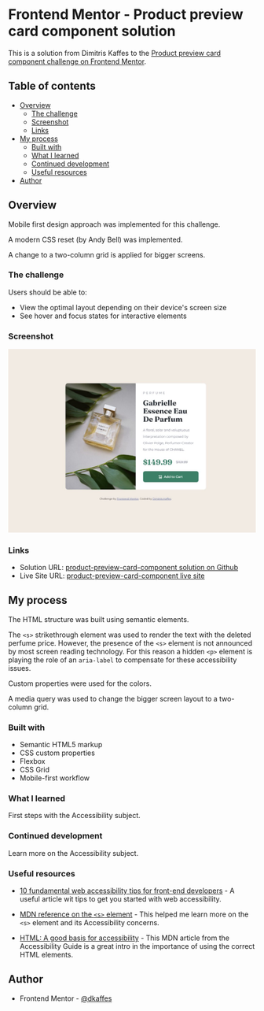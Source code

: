 # Frontend Mentor - Product preview card component solution

This is a solution from Dimitris Kaffes to the [Product preview card component challenge on Frontend Mentor](https://www.frontendmentor.io/challenges/product-preview-card-component-GO7UmttRfa).

## Table of contents

- [Overview](#overview)
  - [The challenge](#the-challenge)
  - [Screenshot](#screenshot)
  - [Links](#links)
- [My process](#my-process)
  - [Built with](#built-with)
  - [What I learned](#what-i-learned)
  - [Continued development](#continued-development)
  - [Useful resources](#useful-resources)
- [Author](#author)

## Overview

Mobile first design approach was implemented for this challenge.

A modern CSS reset (by Andy Bell) was implemented.

A change to a two-column grid is applied for bigger screens.

### The challenge

Users should be able to:

- View the optimal layout depending on their device's screen size
- See hover and focus states for interactive elements

### Screenshot

![Screenshot of the solution](./images/screenshot-solution.jpg)

### Links

- Solution URL: [product-preview-card-component solution on Github](https://github.com/dkaffes/product-preview-card-component)
- Live Site URL: [product-preview-card-component live site](https://dkaffes.github.io/product-preview-card-component/)

## My process

The HTML structure was built using semantic elements.

The `<s>` strikethrough element was used to render the text with the deleted perfume price. However, the presence of the `<s>` element is not announced by most screen reading technology. For this reason a hidden `<p>` element is playing the role of an `aria-label` to compensate for these accessibility issues.

Custom properties were used for the colors.

A media query was used to change the bigger screen layout to a two-column grid.

### Built with

- Semantic HTML5 markup
- CSS custom properties
- Flexbox
- CSS Grid
- Mobile-first workflow

### What I learned

First steps with the Accessibility subject.

### Continued development

Learn more on the Accessibility subject.

### Useful resources

- [10 fundamental web accessibility tips for front-end developers](https://www.frontendmentor.io/articles/10-fundamental-web-accessibility-tips-for-frontend-developers-rUurADGxCt) - A useful article wit tips to get you started with web accessibility.

- [MDN reference on the `<s>` element](https://developer.mozilla.org/en-US/docs/Web/HTML/Element/s) - This helped me learn more on the `<s>` element and its Accessibility concerns.

- [HTML: A good basis for accessibility](https://developer.mozilla.org/en-US/docs/Learn/Accessibility/HTML) - This MDN article from the Accessibility Guide is a great intro in the importance of using the correct HTML elements.

## Author

- Frontend Mentor - [@dkaffes](https://www.frontendmentor.io/profile/dkaffes)
